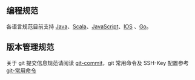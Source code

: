 ## 编程规范
各语言规范目前支持 [Java](./code-style/java-代码统一规范.md)、[Scala](./code-style/scala-代码统一规范.md)、[JavaScript](./code-style/JavaScript-代码统一规范.md)、[IOS](./code-style/ios-代码统一规范.md)
、[Go](./code-style/go-代码统一规范.md)。

## 版本管理规范
关于 git 提交信息规范请阅读 [git-commit](./git-commit-统一规范.md)，git 常用命令及 SSH-Key 配置参考 [git-常用命令](./git-常用命令.md)
